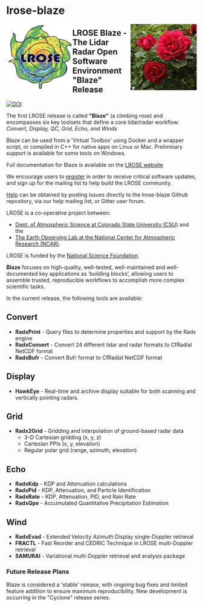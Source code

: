 # lrose-blaze

<img align="left" width="175" height="175" src="./docs/images/LROSE_logo_small.png">
<img align="right" width="175" height="175" src="./docs/images/Rosa_Blaze_Superior.jpg">

## **LROSE Blaze** - The Lidar Radar Open Software Environment "Blaze" Release

[![DOI](https://zenodo.org/badge/139178089.svg)](https://zenodo.org/badge/latestdoi/139178089)

The first LROSE release is called **"Blaze"** (a climbing rose) and encompasses six key toolsets that define a core lidar/radar workflow: *Convert, Display, QC, Grid, Echo, and Winds*

Blaze can be used from a 'Virtual Toolbox' using Docker and a wrapper script, or compiled in C++ for native apps on Linux or Mac. Preliminary support is available for some tools on Windows.

Full documentation for Blaze is available on the [LROSE website](https://nsf-lrose.github.io)

We encourage users to [register](https://nsf-lrose.github.io/software.html) in order to receive critical software updates, and sign up for the mailing list to help build the LROSE community.

[Help](https://nsf-lrose.github.io/software.html) can be obtained by posting issues directly to the lrose-blaze Github repository, via our help mailing list, or Gitter user forum.

LROSE is a co-operative project between:

  * [Dept. of Atmospheric Science at Colorado State University (CSU)](http://www.atmos.colostate.edu/) and the
  * [The Earth Observing Lab at the National Center for Atmospheric Research (NCAR)](https://www.eol.ucar.edu/content/lidar-radar-open-software-environment).

LROSE is funded by the [National Science Foundation](https://www.nsf.gov).

**Blaze** focuses on high-quality, well-tested, well-maintained and well-documented key applications as ‘building blocks’, allowing users to assemble trusted, reproducible workflows to accomplish more complex scientific tasks.

In the current release, the following tools are available:

## Convert
  * **RadxPrint** - Query files to determine properties and support by the Radx engine
  * **RadxConvert** - Convert 24 different lidar and radar formats to CfRadial NetCDF format
  * **RadxBufr** - Convert Bufr format to CfRadial NetCDF format

## Display
  * **HawkEye** - Real-time and archive display suitable for both scanning and vertically pointing radars.

## Grid
  * **Radx2Grid** - Gridding and interpolation of ground-based radar data
    * 3-D Cartesian gridding (x, y, z)
    * Cartesian PPIs (x, y, elevation)
    * Regular polar grid (range, azimuth, elevation)

## Echo
  * **RadxKdp** - KDP and Attenuation calculations
  * **RadxPid** - KDP, Attenuation, and Particle Identification
  * **RadxRate** - KDP, Attenuation, PID, and Rain Rate
  * **RadxQpe** - Accumulated Quantitative Precipitation Estimation

## Wind
  * **RadxEvad** - Extended Velocity Azimuth Display single-Doppler retrieval
  * **FRACTL** - Fast Reorder and CEDRIC Technique in LROSE multi-Doppler retrieval
  * **SAMURAI** - Variational multi-Doppler retrieval and analysis package

### Future Release Plans

Blaze is considered a 'stable' release, with ongoing bug fixes
and limited feature addition to ensure maximum reproducibility.
New development is occurring in the "Cyclone" release series.
